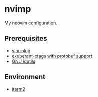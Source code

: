 # nvimp
My neovim configuration.

## Prerequisites

- [vim-plug](https://github.com/junegunn/vim-plug)
- [exuberant-ctags with protobuf support](https://github.com/fdinoff/exuberant-ctags)
- [GNU idutils](http://www.gnu.org/software/idutils)

## Environment

- [iterm2](https://www.iterm2.com)
